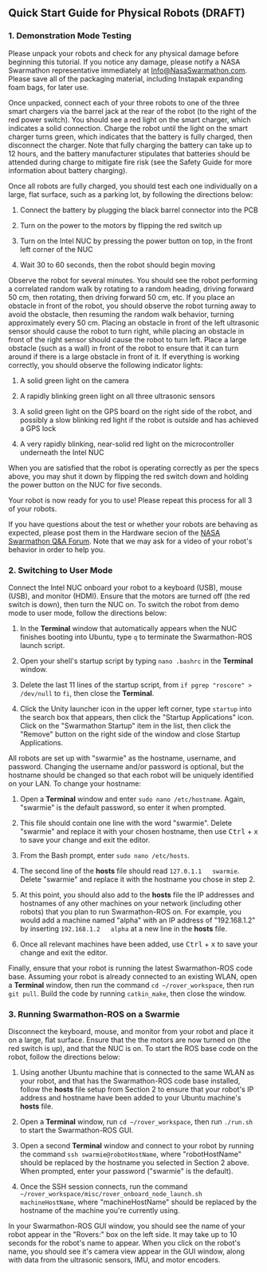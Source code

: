 ## Quick Start Guide for Physical Robots (DRAFT)

### 1. Demonstration Mode Testing

Please unpack your robots and check for any physical damage before beginning this tutorial. If you notice any damage, please notify a NASA Swarmathon representative immediately at [Info@NasaSwarmathon.com](Info@NasaSwarmathon.com). Please save all of the packaging material, including Instapak expanding foam bags, for later use.

Once unpacked, connect each of your three robots to one of the three smart chargers via the barrel jack at the rear of the robot (to the right of the red power switch). You should see a red light on the smart charger, which indicates a solid connection. Charge the robot until the light on the smart charger turns green, which indicates that the battery is fully charged, then disconnect the charger. Note that fully charging the battery can take up to 12 hours, and the battery manufacturer stipulates that batteries should be attended during charge to mitigate fire risk (see the Safety Guide for more information about battery charging).

Once all robots are fully charged, you should test each one individually on a large, flat surface, such as a parking lot, by following the directions below:

1. Connect the battery by plugging the black barrel connector into the PCB

2. Turn on the power to the motors by flipping the red switch up

3. Turn on the Intel NUC by pressing the power button on top, in the front left corner of the NUC

4. Wait 30 to 60 seconds, then the robot should begin moving

Observe the robot for several minutes. You should see the robot performing a correlated random walk by rotating to a random heading, driving forward 50 cm, then rotating, then driving forward 50 cm, etc. If you place an obstacle in front of the robot, you should observe the robot turning away to avoid the obstacle, then resuming the random walk behavior, turning approximately every 50 cm. Placing an obstacle in front of the left ultrasonic sensor should cause the robot to turn right, while placing an obstacle in front of the right sensor should cause the robot to turn left. Place a large obstacle (such as a wall) in front of the robot to ensure that it can turn around if there is a large obstacle in front of it. If everything is working correctly, you should observe the following indicator lights:

1. A solid green light on the camera

2. A rapidly blinking green light on all three ultrasonic sensors

3. A solid green light on the GPS board on the right side of the robot, and possibly a slow blinking red light if the robot is outside and has achieved a GPS lock

4. A very rapidly blinking, near-solid red light on the microcontroller underneath the Intel NUC

When you are satisfied that the robot is operating correctly as per the specs above, you may shut it down by flipping the red switch down and holding the power button on the NUC for five seconds.

Your robot is now ready for you to use! Please repeat this process for all 3 of your robots.

If you have questions about the test or whether your robots are behaving as expected, please post them in the Hardware secion of the [NASA Swarmathon Q&A Forum](http://nasaswarmathon.com/qa-forum/). Note that we may ask for a video of your robot's behavior in order to help you.

### 2. Switching to User Mode

Connect the Intel NUC onboard your robot to a keyboard (USB), mouse (USB), and monitor (HDMI). Ensure that the motors are turned off (the red switch is down), then turn the NUC on. To switch the robot from demo mode to user mode, follow the directions below:

1. In the **Terminal** window that automatically appears when the NUC finishes booting into Ubuntu, type ```q``` to terminate the Swarmathon-ROS launch script.

2. Open your shell's startup script by typing ```nano .bashrc``` in the **Terminal** window.

3. Delete the last 11 lines of the startup script, from ```if pgrep "roscore" > /dev/null``` to ```fi```, then close the **Terminal**.

4. Click the Unity launcher icon in the upper left corner, type ```startup``` into the search box that appears, then click the "Startup Applications" icon. Click on the "Swarmathon Startup" item in the list, then click the "Remove" button on the right side of the window and close Startup Applications.

All robots are set up with "swarmie" as the hostname, username, and password. Changing the username and/or password is optional, but the hostname should be changed so that each robot will be uniquely identified on your LAN. To change your hostname:

1. Open a **Terminal** window and enter ```sudo nano /etc/hostname```. Again, "swarmie" is the default password, so enter it when prompted.

2. This file should contain one line with the word "swarmie". Delete "swarmie" and replace it with your chosen hostname, then use <kbd>Ctrl</kbd> + <kbd>x</kbd> to save your change and exit the editor.

3. From the Bash prompt, enter ```sudo nano /etc/hosts```.

4. The second line of the **hosts** file should read ```127.0.1.1   swarmie```. Delete "swarmie" and replace it with the hostname you chose in step 2.

5. At this point, you should also add to the **hosts** file the IP addresses and hostnames of any other machines on your network (including other robots) that you plan to run Swarmathon-ROS on. For example, you would add a machine named "alpha" with an IP address of "192.168.1.2" by inserting ```192.168.1.2   alpha``` at a new line in the **hosts** file.

6. Once all relevant machines have been added, use <kbd>Ctrl</kbd> + <kbd>x</kbd> to save your change and exit the editor.

Finally, ensure that your robot is running the latest Swarmathon-ROS code base. Assuming your robot is already connected to an existing WLAN, open a **Terminal** window, then run the command ```cd ~/rover_workspace```, then run ```git pull```. Build the code by running ```catkin_make```, then close the window.

### 3. Running Swarmathon-ROS on a Swarmie

Disconnect the keyboard, mouse, and monitor from your robot and place it on a large, flat surface. Ensure that the the motors are now turned on (the red switch is up), and that the NUC is on. To start the ROS base code on the robot, follow the directions below:

1. Using another Ubuntu machine that is connected to the same WLAN as your robot, and that has the Swarmathon-ROS code base installed, follow the **hosts** file setup from Section 2 to ensure that your robot's IP address and hostname have been added to your Ubuntu machine's **hosts** file.

2. Open a **Terminal** window, run ```cd ~/rover_workspace```, then run ```./run.sh``` to start the Swarmathon-ROS GUI.

3. Open a second **Terminal** window and connect to your robot by running the command ```ssh swarmie@robotHostName```, where "robotHostName" should be replaced by the hostname you selected in Section 2 above. When prompted, enter your password ("swarmie" is the default).

4. Once the SSH session connects, run the command ```~/rover_workspace/misc/rover_onboard_node_launch.sh machineHostName```, where "machineHostName" should be replaced by the hostname of the machine you're currently using.

In your Swarmathon-ROS GUI window, you should see the name of your robot appear in the "Rovers:" box on the left side. It may take up to 10 seconds for the robot's name to appear. When you click on the robot's name, you should see it's camera view appear in the GUI window, along with data from the ultrasonic sensors, IMU, and motor encoders.